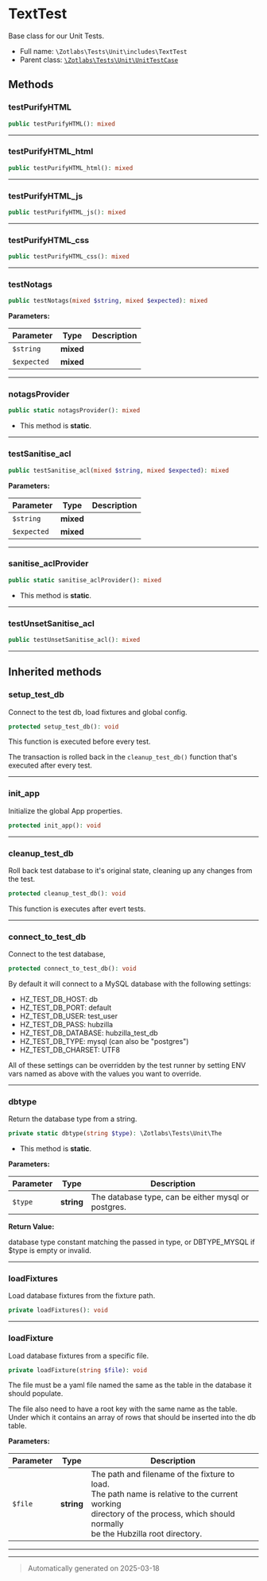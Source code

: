 
# TextTest

Base class for our Unit Tests.



* Full name: `\Zotlabs\Tests\Unit\includes\TextTest`
* Parent class: [`\Zotlabs\Tests\Unit\UnitTestCase`](../UnitTestCase.md)




## Methods


### testPurifyHTML



```php
public testPurifyHTML(): mixed
```












***

### testPurifyHTML_html



```php
public testPurifyHTML_html(): mixed
```












***

### testPurifyHTML_js



```php
public testPurifyHTML_js(): mixed
```












***

### testPurifyHTML_css



```php
public testPurifyHTML_css(): mixed
```












***

### testNotags



```php
public testNotags(mixed $string, mixed $expected): mixed
```








**Parameters:**

| Parameter | Type | Description |
|-----------|------|-------------|
| `$string` | **mixed** |  |
| `$expected` | **mixed** |  |





***

### notagsProvider



```php
public static notagsProvider(): mixed
```



* This method is **static**.








***

### testSanitise_acl



```php
public testSanitise_acl(mixed $string, mixed $expected): mixed
```








**Parameters:**

| Parameter | Type | Description |
|-----------|------|-------------|
| `$string` | **mixed** |  |
| `$expected` | **mixed** |  |





***

### sanitise_aclProvider



```php
public static sanitise_aclProvider(): mixed
```



* This method is **static**.








***

### testUnsetSanitise_acl



```php
public testUnsetSanitise_acl(): mixed
```












***


## Inherited methods


### setup_test_db

Connect to the test db, load fixtures and global config.

```php
protected setup_test_db(): void
```

This function is executed before every test.

The transaction is rolled back in the `cleanup_test_db()` function
that's executed after every test.










***

### init_app

Initialize the global App properties.

```php
protected init_app(): void
```












***

### cleanup_test_db

Roll back test database to it's original state, cleaning up
any changes from the test.

```php
protected cleanup_test_db(): void
```

This function is executes after evert tests.










***

### connect_to_test_db

Connect to the test database,

```php
protected connect_to_test_db(): void
```

By default it will connect to a MySQL database with the following settings:

  - HZ_TEST_DB_HOST: db
  - HZ_TEST_DB_PORT: default
  - HZ_TEST_DB_USER: test_user
  - HZ_TEST_DB_PASS: hubzilla
  - HZ_TEST_DB_DATABASE: hubzilla_test_db
  - HZ_TEST_DB_TYPE: mysql (can also be "postgres")
  - HZ_TEST_DB_CHARSET: UTF8

All of these settings can be overridden by the test runner by setting ENV vars
named as above with the values you want to override.










***

### dbtype

Return the database type from a string.

```php
private static dbtype(string $type): \Zotlabs\Tests\Unit\The
```



* This method is **static**.




**Parameters:**

| Parameter | Type | Description |
|-----------|------|-------------|
| `$type` | **string** | The database type, can be either mysql or postgres. |


**Return Value:**

database type constant matching the passed in type, or DBTYPE_MYSQL
if $type is empty or invalid.




***

### loadFixtures

Load database fixtures from the fixture path.

```php
private loadFixtures(): void
```












***

### loadFixture

Load database fixtures from a specific file.

```php
private loadFixture(string $file): void
```

The file must be a yaml file named the same as the table in the database
it should populate.

The file also need to have a root key with the same name as the table.
Under which it contains an array of rows that should be inserted into
the db table.






**Parameters:**

| Parameter | Type | Description |
|-----------|------|-------------|
| `$file` | **string** | The path and filename of the fixture to load.<br />The path name is relative to the current working<br />directory of the process, which should normally<br />be the Hubzilla root directory. |





***


***
> Automatically generated on 2025-03-18
